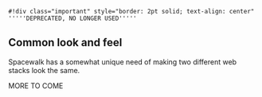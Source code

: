 
    #!div class="important" style="border: 2pt solid; text-align: center" 
    '''''DEPRECATED, NO LONGER USED''''' 
## Common look and feel

Spacewalk has a somewhat unique need of making two different web stacks look the same. 


MORE TO COME